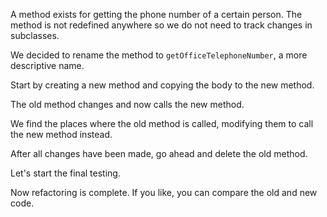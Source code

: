 A method exists for getting the phone number of a certain person. The method is not redefined anywhere so we do not need to track changes in subclasses.

We decided to rename the method to <code>getOfficeTelephoneNumber</code>, a more descriptive name.

Start by creating a new method and copying the body to the new method.

The old method changes and now calls the new method.

We find the places where the old method is called, modifying them to call the new method instead.

After all changes have been made, go ahead and delete the old method.

Let's start the final testing.

Now refactoring is complete. If you like, you can compare the old and new code.
